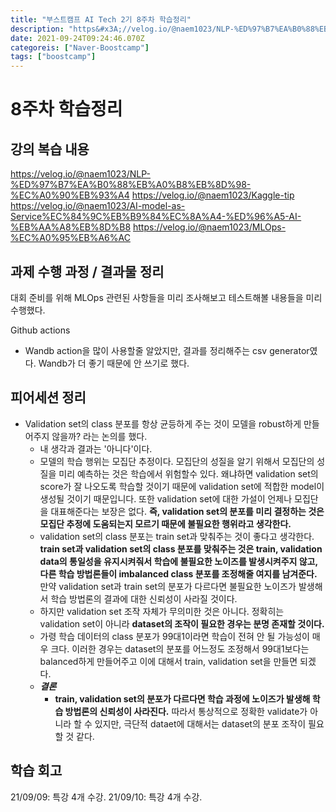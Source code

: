 ```yaml
---
title: "부스트캠프 AI Tech 2기 8주차 학습정리"
description: "https&#x3A;//velog.io/@naem1023/NLP-%ED%97%B7%EA%B0%88%EB%A0%B8%EB%8D%98-%EC%A0%90%EB%93%A4https&#x3A;//velog.io/@naem1023/Kaggle-tiphttps&#x3A;//velo"
date: 2021-09-24T09:24:46.070Z
categoreis: ["Naver-Boostcamp"]
tags: ["boostcamp"]
---
```

# 8주차 학습정리
## 강의 복습 내용
https://velog.io/@naem1023/NLP-%ED%97%B7%EA%B0%88%EB%A0%B8%EB%8D%98-%EC%A0%90%EB%93%A4
https://velog.io/@naem1023/Kaggle-tip
https://velog.io/@naem1023/AI-model-as-Service%EC%84%9C%EB%B9%84%EC%8A%A4-%ED%96%A5-AI-%EB%AA%A8%EB%8D%B8
https://velog.io/@naem1023/MLOps-%EC%A0%95%EB%A6%AC


## 과제 수행 과정 / 결과물 정리
대회 준비를 위해 MLOps 관련된 사항들을 미리 조사해보고 테스트해볼 내용들을 미리 수행했다.

Github actions
- Wandb action을 많이 사용할줄 알았지만, 결과를 정리해주는 csv generator였다. Wandb가 더 좋기 때문에 안 쓰기로 했다.


## 피어세션 정리
- Validation set의 class 분포를 항상 균등하게 주는 것이 모델을 robust하게 만들어주지 않을까? 라는 논의를 했다.
  - 내 생각과 결과는 '아니다'이다.
  - 모델의 학습 행위는 모집단 추정이다. 모집단의 성질을 알기 위해서 모집단의 성질을 미리 예측하는 것은 학습에서 위험할수 있다. 왜냐하면 validation set의 score가 잘 나오도록 학습할 것이기 때문에 validation set에 적합한 model이 생성될 것이기 때문입니다. 또한 validation set에 대한 가설이 언제나 모집단을 대표해준다는 보장은 없다. **즉, validation set의 분포를 미리 결정하는 것은 모집단 추정에 도움되는지 모르기 때문에 불필요한 행위라고 생각한다.**
  - validation set의 class 분포는 train set과 맞춰주는 것이 좋다고 생각한다. **train set과 validation set의 class 분포를 맞춰주는 것은 train, validation data의 통일성을 유지시켜줘서 학습에 불필요한 노이즈를 발생시켜주지 않고, 다른 학습 방법론들이 imbalanced class 분포를 조정해줄 여지를 남겨준다.** 만약 validation set과 train set의 분포가 다르다면 불필요한 노이즈가 발생해서 학습 방법론의 결과에 대한 신뢰성이 사라질 것이다. 
  - 하지만 validation set 조작 자체가 무의미한 것은 아니다. 정확히는 validation set이 아니라 **dataset의 조작이 필요한 경우는 분명 존재할 것이다.**
  - 가령 학습 데이터의 class 분포가 99대1이라면 학습이 전혀 안 될 가능성이 매우 크다. 이러한 경우는 dataset의 분포를 어느정도 조정해서 99대1보다는 balanced하게 만들어주고 이에 대해서 train, validation set을 만들면 되겠다.
  - **_결론_**
    - **train, validation set의 분포가 다르다면 학습 과정에 노이즈가 발생해 학습 방법론의 신뢰성이 사라진다.** 따라서 통상적으로 정확한 validate가 아니라 할 수 있지만, 극단적 dataet에 대해서는 dataset의 분포 조작이 필요할 것 같다.

## 학습 회고

21/09/09: 특강 4개 수강.
21/09/10: 특강 4개 수강.


